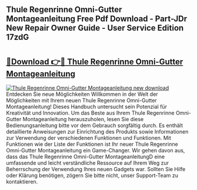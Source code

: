 ## Thule Regenrinne Omni-Gutter Montageanleitung Free Pdf Download - Part-JDr New Repair Owner Guide - User Service Edition 17zdG

# <h2><a href="http://df88mz.blite.top/?on=Thule+Regenrinne+Omni-Gutter+Montageanleitung">🔗Download 👉🔴 Thule Regenrinne Omni-Gutter Montageanleitung</a></h2>

[![Thule Regenrinne Omni-Gutter Montageanleitung new download](https://i.imgur.com/lujVjoI.png)](http://df88mz.blite.top/?on=Thule+Regenrinne+Omni-Gutter+Montageanleitung)
Entdecken Sie neue Möglichkeiten Willkommen in der Welt der Möglichkeiten mit Ihrem neuen Thule Regenrinne Omni-Gutter Montageanleitung! Dieses Handbuch untersucht sein Potenzial für Kreativität und Innovation. Um das Beste aus Ihrem Thule Regenrinne Omni-Gutter Montageanleitung herauszuholen, lesen Sie diese Bedienungsanleitung bitte vor dem Gebrauch sorgfältig durch. Es enthält detaillierte Anweisungen zur Einrichtung des Produkts sowie Informationen zur Verwendung der verschiedenen Funktionen und Funktionen. Mit Funktionen wie der Liste der Funktionen ist Ihr neuer Thule Regenrinne Omni-Gutter Montageanleitung ein Game-Changer. Wir gehen davon aus, dass das Thule Regenrinne Omni-Gutter MontageanleitungD eine umfassende und leicht verständliche Ressource auf Ihrem Weg zur Beherrschung der Verwendung Ihres neuen Gadgets war. Sollten Sie Hilfe oder Klärung benötigen, zögern Sie bitte nicht, unser Support-Team zu kontaktieren.
